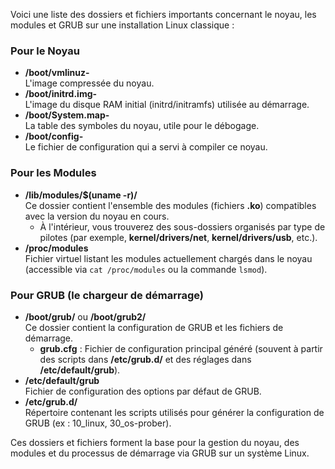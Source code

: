 Voici une liste des dossiers et fichiers importants concernant le noyau, les modules et GRUB sur une installation Linux classique :

### Pour le Noyau
- **/boot/vmlinuz-<version>**  
  L'image compressée du noyau.
- **/boot/initrd.img-<version>**  
  L'image du disque RAM initial (initrd/initramfs) utilisée au démarrage.
- **/boot/System.map-<version>**  
  La table des symboles du noyau, utile pour le débogage.
- **/boot/config-<version>**  
  Le fichier de configuration qui a servi à compiler ce noyau.

### Pour les Modules
- **/lib/modules/$(uname -r)/**  
  Ce dossier contient l'ensemble des modules (fichiers **.ko**) compatibles avec la version du noyau en cours.
  - À l'intérieur, vous trouverez des sous-dossiers organisés par type de pilotes (par exemple, **kernel/drivers/net**, **kernel/drivers/usb**, etc.).
- **/proc/modules**  
  Fichier virtuel listant les modules actuellement chargés dans le noyau (accessible via `cat /proc/modules` ou la commande `lsmod`).

### Pour GRUB (le chargeur de démarrage)
- **/boot/grub/** ou **/boot/grub2/**  
  Ce dossier contient la configuration de GRUB et les fichiers de démarrage.
  - **grub.cfg** : Fichier de configuration principal généré (souvent à partir des scripts dans **/etc/grub.d/** et des réglages dans **/etc/default/grub**).
- **/etc/default/grub**  
  Fichier de configuration des options par défaut de GRUB.
- **/etc/grub.d/**  
  Répertoire contenant les scripts utilisés pour générer la configuration de GRUB (ex : 10_linux, 30_os-prober).

Ces dossiers et fichiers forment la base pour la gestion du noyau, des modules et du processus de démarrage via GRUB sur un système Linux.